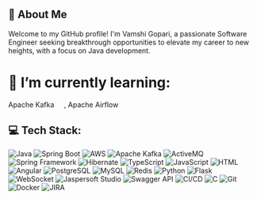 ## 💫 About Me
Welcome to my GitHub profile! I'm Vamshi Gopari, a passionate Software Engineer seeking breakthrough opportunities to elevate my career to new heights, with a focus on Java development.

# 🌱 I’m currently learning:
Apache Kafka<img src="https://icon.icepanel.io/Technology/svg/Apache-Kafka.svg" width="20px" height="13px">, Apache Airflow<img src="https://icon.icepanel.io/Technology/svg/Apache-Airflow.svg" width="20px" height="13px">


## 💻 Tech Stack:
![Java](https://img.shields.io/badge/-Java-blue?style=for-the-badge&logoColor=white&logo=openjdk) ![Spring Boot](https://img.shields.io/badge/-Spring%20Boot-6DB33F?logoColor=white&style=for-the-badge&logo=spring-boot) ![AWS](https://img.shields.io/badge/AWS-orange?style=for-the-badge&logo=amazon-aws) ![Apache Kafka](https://img.shields.io/badge/-Apache%20Kafka-black?style=for-the-badge&logo=apache-kafka) ![ActiveMQ](https://img.shields.io/badge/-ActiveMQ-c12766?style=for-the-badge&logo=activemq) ![Spring Framework](https://img.shields.io/badge/-Spring%20Framework-6DB33F?logoColor=white&style=for-the-badge&logo=spring) ![Hibernate](https://img.shields.io/badge/-Hibernate-59666C?style=for-the-badge&logo=hibernate) ![TypeScript](https://img.shields.io/badge/-TypeScript-007acc?style=for-the-badge&logoColor=white&logo=typescript) ![JavaScript](https://img.shields.io/badge/-JavaScript-323330?style=for-the-badge&logo=javascript) ![HTML](https://img.shields.io/badge/-HTML-E34F26?logoColor=white&style=for-the-badge&logo=html5) ![Angular](https://img.shields.io/badge/-Angular-c3002f?logoColor=white&style=for-the-badge&logo=angular)  ![PostgreSQL](https://img.shields.io/badge/-PostgreSQL-336791?style=for-the-badge&logoColor=white&logo=postgresql) ![MySQL](https://img.shields.io/badge/-MySQL-00758f?style=for-the-badge&logoColor=fff&logo=mysql) ![Redis](https://img.shields.io/badge/-Redis-c3002f?logoColor=white&style=for-the-badge&logo=redis)  ![Python](https://img.shields.io/badge/-Python-4584b6?style=for-the-badge&logoColor=FFDE57&logo=python) ![Flask](https://img.shields.io/badge/-Flask-000?style=for-the-badge&logo=flask) ![WebSocket](https://img.shields.io/badge/-WebSocket-4169E1?style=for-the-badge&logo=websocket) ![Jaspersoft Studio](https://img.shields.io/badge/-Jaspersoft%20Studio-blue?style=for-the-badge&logo=jaspersoft-studio) ![Swagger API](https://img.shields.io/badge/-Swagger%20API-green?logoColor=white&style=for-the-badge&logo=swagger) ![CI/CD](https://img.shields.io/badge/-CI%2FCD-007BFF?style=for-the-badge&logo=azure-pipelines) ![C](https://img.shields.io/badge/-C-5C6BC0?style=for-the-badge&logoColor=white&logo=c) ![Git](https://img.shields.io/badge/-Git-f14e32?logoColor=white&style=for-the-badge&logo=git) ![Docker](https://img.shields.io/badge/-Docker-2496ED?style=for-the-badge&logoColor=white&logo=docker) ![JIRA](https://img.shields.io/badge/-jira-darkblue?style=for-the-badge&logo=jira)




<!--
**vgopari/vgopari** is a ✨ _special_ ✨ repository because its `README.md` (this file) appears on your GitHub profile.

Here are some ideas to get you started:

- 🔭 I’m currently working on ...
- 🌱 I’m currently learning ...
- 👯 I’m looking to collaborate on ...
- 🤔 I’m looking for help with ...
- 💬 Ask me about ...
- 📫 How to reach me: ...
- 😄 Pronouns: ...
- ⚡ Fun fact: ...
-->

